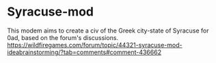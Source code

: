 # Syracuse-mod
 This modem aims to create a civ of the Greek city-state of Syracuse for 0ad, based on the forum's discussions.  https://wildfiregames.com/forum/topic/44321-syracuse-mod-ideabrainstorming/?tab=comments#comment-436662
